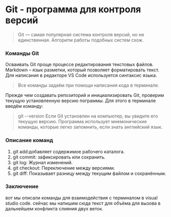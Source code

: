 # Git - программа для контроля версий

>Git — самая популярная система контроля
>версий, но не единственная. Алгоритм
>работы подобных систем схож.


### Команды Git ###
Осваивать Git проще процессе редактирования текстовых файлов. Markdown – язык разметки,
который позволяет форматировать текст. Для написания в редакторе VS Code используется
синтаксис языка.
>Все команды задаём при помощи написания кода в терминале.

Прежде чем создавать репозиторий и инициализировать Git, проверим текущую установленную
версию пограммы. Для этого в терминале введём команду:
>git --version
Если Git установлен на компьютер, вы увидите его текущую версию.
Программа использует мнемонические команды, которые легко запомнить, если знать английский язык.

### Описание команд ###
1. git add:добавляет содержимое рабочего каталога.
2. git commit: зафиксировать или сохранить.
3. git log: Журнал изменений.
4. git checkout: Переключение между версиями.
5. git diff: Показывает разницу между текущим файлом
и сохранённым.

### Заключение ###
вот мы описали команды для взаимодействия с терминалом в visual studio code. 
сейчас мы напишим сюда текст для объёма для вызова в дальнейшем  конфликта слияния двух веток. 